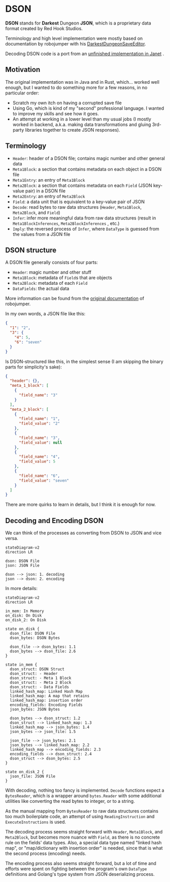 # DSON

**DSON** stands for **Darkest** Dungeon **JSON**, which is a proprietary data format created by Red Hook Studios.

Terminology and high level implementation were mostly based on documentation by robojumper with his
[DarkestDungeonSaveEditor](https://github.com/robojumper/DarkestDungeonSaveEditor/blob/master/docs/dson.md).

Decoding DSON code is a port from an
[unfinished implementation in Janet](https://github.com/thanhnguyen2187/darkest-savior/blob/master/darkest-savior/dson.janet)
.

## Motivation

The original implementation was in Java and in Rust, which... worked well enough, but I wanted to do something more for
a few reasons, in no particular order:

- Scratch my own itch on having a corrupted save file
- Using Go, which is kind of my "second" professional language. I wanted to improve my skills and see how it goes.
- An attempt at working in a lower level than my usual jobs (I mostly worked in backend, a.k.a. making data
  transformations and gluing 3rd-party libraries together to create JSON responses).

## Terminology

- `Header`: header of a DSON file; contains magic number and other general data
- `Meta1Block`: a section that contains metadata on each object in a DSON file
- `Meta1Entry`: an entry of `Meta1Block`
- `Meta2Block`: a section that contains metadata on each `Field` (JSON key-value pair) in a DSON file
- `Meta2Entry`: an entry of `Meta2Block`
- `Field`: a data unit that is equivalent to a key-value pair of JSON
- `Decode`: read bytes to raw data structures (`Header`, `Meta1Block`, `Meta2Block`, and `Field`)
- `Infer`: infer more meaningful data from raw data structures (result in `Meta1BlockInferences`, `Meta2BlockInferences`
  , etc.)
- `Imply`: the reversed process of `Infer`, where `DataType` is guessed from the values from a JSON file

## DSON structure

A DSON file generally consists of four parts:

- `Header`: magic number and other stuff
- `Meta1Block`: metadata of `Field`s that are objects
- `Meta2Block`: metadata of each `Field`
- `DataFields`: the actual data

More information can be found from the
[original documentation](https://github.com/robojumper/DarkestDungeonSaveEditor/blob/master/docs/dson.md)
of robojumper.

In my own words, a JSON file like this:

```json
{
  "1": "2",
  "3": {
    "4": 5,
    "6": "seven"
  }
}
```

Is DSON-structured like this, in the simplest sense (I am skipping the binary parts for simplicity's sake):

```json
{
  "header": {},
  "meta_1_block": [
    {
      "field_name": "3"
    }
  ],
  "meta_2_block": [
    {
      "field_name": "1",
      "field_value": "2"
    },
    {
      "field_name": "3",
      "field_value": null
    },
    {
      "field_name": "4",
      "field_value": 5
    },
    {
      "field_name": "6",
      "field_value": "seven"
    }
  ]
}
```

There are more quirks to learn in details, but I think it is enough for now.

## Decoding and Encoding DSON

We can think of the processes as converting from DSON to JSON and vice versa.

```mermaid
stateDiagram-v2
direction LR

dson: DSON File
json: JSON File

dson --> json: 1. decoding
json --> dson: 2. encoding

```

In more details:

```mermaid
stateDiagram-v2
direction LR

in_mem: In Memory
on_disk: On Disk
on_disk_2: On Disk

state on_disk {
  dson_file: DSON File
  dson_bytes: DSON Bytes

  dson_file --> dson_bytes: 1.1
  dson_bytes --> dson_file: 2.6
}

state in_mem {
  dson_struct: DSON Struct
  dson_struct: - Header
  dson_struct: - Meta 1 Block
  dson_struct: - Meta 2 Block
  dson_struct: - Data Fields
  linked_hash_map: Linked Hash Map
  linked_hash_map: A map that retains
  linked_hash_map: insertion order
  encoding_fields: Encoding Fields
  json_bytes: JSON Bytes

  dson_bytes --> dson_struct: 1.2
  dson_struct --> linked_hash_map: 1.3
  linked_hash_map --> json_bytes: 1.4
  json_bytes --> json_file: 1.5
  
  json_file --> json_bytes: 2.1
  json_bytes --> linked_hash_map: 2.2
  linked_hash_map --> encoding_fields: 2.3
  encoding_fields --> dson_struct: 2.4
  dson_struct --> dson_bytes: 2.5
}

state on_disk_2 {
  json_file: JSON File
}
```

With decoding, nothing too fancy is implemented. `Decode` functions expect a `BytesReader`, which is a wrapper around
`bytes.Reader` with some additional utilities like converting the read bytes to integer, or to a string.

As the manual mapping from `BytesReader` to raw data structures contains too much boilerplate code, an attempt of using
`ReadingInstruction` and `ExecuteInstructions` is used.

The decoding process seems straight forward with `Header`, `Meta1Block`, and `Meta2Block`, but becomes more nuance with
`Field`, as there is no concrete rule on the fields' data types. Also, a special data type named "linked hash map", or
"map/dictionary with insertion order" is needed, since that is what the second process (encoding) needs.

The encoding process also seems straight forward, but a lot of time and efforts were spent on fighting between the
program's own `DataType` definitions and Golang's type system from JSON deserializing process.
